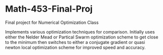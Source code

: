 # Math-453-Final-Proj
Final project for Numerical Optimization Class

Implements various optimization techniques for comparison. Initially uses either the Nelder Mead or Partical Swarm optimization scheme 
to get close to the minimum then switches to either a conjugate gradient or quasi newton local optimization scheme for improved speed and
accuracy.
